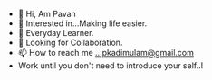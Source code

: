- 👋 Hi, Am Pavan
- 👀 Interested in...Making life easier.
- 🌱 Everyday Learner.
- 💞️ Looking for Collaboration.
- 📫 How to reach me ...pkadimulam@gmail.com
-  Work until you don't need to introduce your self..!
  
<!---
pkadimulam/pkadimulam is a ✨ special ✨ repository because its `README.md` (this file) appears on your GitHub profile.
You can click the Preview link to take a look at your changes.
--->
